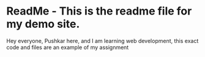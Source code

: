 # ReadMe  -  This is the readme file for my demo site.
Hey everyone, Pushkar here, and I am learning web development, this exact code and files are an example of my assignment